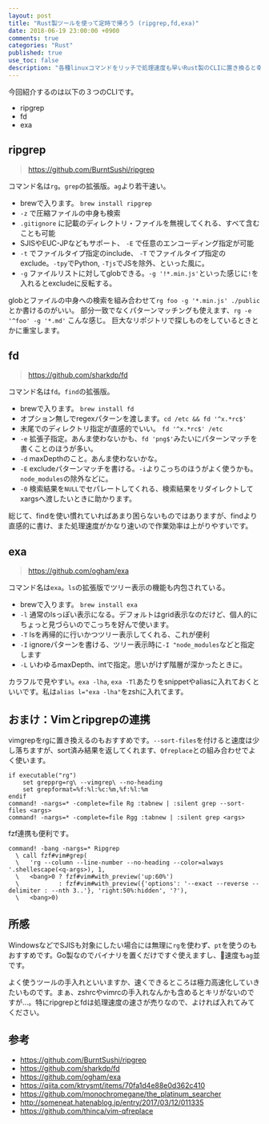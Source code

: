 ```yaml
---
layout: post
title: "Rust製ツールを使って定時で帰ろう (ripgrep,fd,exa)"
date: 2018-06-19 23:00:00 +0900
comments: true
categories: "Rust"
published: true
use_toc: false
description: "各種linuxコマンドをリッチで処理速度も早いRust製のCLIに置き換ると幸せになれるかもという話。タイトルが煽り気味で恐縮ですが、作業効率はわりかし上がると思うのでおすすめです。" 
---
```


今回紹介するのは以下の３つのCLIです。

* ripgrep
* fd
* exa

## ripgrep

> <https://github.com/BurntSushi/ripgrep>

コマンド名は`rg`。`grep`の拡張版。`ag`より若干速い。

* brewで入ります。 `brew install ripgrep`
* `-z` で圧縮ファイルの中身も検索
* `.gitignore` に記載のディレクトリ・ファイルを無視してくれる、すべて含むことも可能
* SJISやEUC-JPなどもサポート、 `-E` で任意のエンコーディング指定が可能
* `-t` でファイルタイプ指定のinclude、 `-T` でファイルタイプ指定のexclude。`-tpy`でPython, `-Tjs`でJSを除外、といった風に。
* `-g` ファイルリストに対してglobできる。`-g '!*.min.js'`といった感じに`!`を入れるとexcludeに反転する。

globとファイルの中身への検索を組み合わせて`rg foo -g '*.min.js' ./public`とか書けるのがいい。
部分一致でなくパターンマッチングも使えます、`rg -e '^foo' -g '*.md'` こんな感じ。
巨大なリポジトリで探しものをしているときとかに重宝します。

## fd

> <https://github.com/sharkdp/fd>

コマンド名は`fd`。`find`の拡張版。

* brewで入ります。 `brew install fd`
* オプション無しでregexパターンを渡します。`cd /etc && fd '^x.*rc$'`
* 末尾でのディレクトリ指定が直感的でいい。 `fd '^x.*rc$' /etc`
* `-e` 拡張子指定。あんま使わないかも、`fd 'png$'`みたいにパターンマッチを書くことのほうが多い。
* `-d` maxDepthのこと。あんま使わないかな。
* `-E` excludeパターンマッチを書ける。`-i`よりこっちのほうがよく使うかも。`node_modules`の除外などに。
* `-0` 検索結果を`NULL`でセパレートしてくれる、検索結果をリダイレクトしてxargsへ渡したいときに助かります。

総じて、findを使い慣れていればあまり困らないものではありますが、findより直感的に書け、また処理速度がかなり速いので作業効率は上がりやすいです。

## exa

> <https://github.com/ogham/exa>

コマンド名は`exa`。`ls`の拡張版でツリー表示の機能も内包されている。

* brewで入ります。 `brew install exa`
* `-l` 通常のlsっぽい表示になる。デフォルトはgrid表示なのだけど、個人的にちょっと見づらいのでこっちを好んで使います。
* `-T` lsを再帰的に行いかつツリー表示してくれる、これが便利
* `-I` ignoreパターンを書ける、ツリー表示時に`-I "node_modules`などと指定します
* `-L` いわゆるmaxDepth、intで指定。思いがけず階層が深かったときに。

カラフルで見やすい。`exa -lha`, `exa -Tl`あたりをsnippetやaliasに入れておくといいです。私は`alias l="exa -lha"`をzshに入れてます。

## おまけ：Vimとripgrepの連携

vimgrepをrgに置き換えるのもおすすめです。`--sort-files`を付けると速度は少し落ちますが、sort済み結果を返してくれます、`Qfreplace`との組み合わせでよく使います。

```vim
if executable("rg")
    set grepprg=rg\ --vimgrep\ --no-heading
    set grepformat=%f:%l:%c:%m,%f:%l:%m
endif
command! -nargs=* -complete=file Rg :tabnew | :silent grep --sort-files <args>
command! -nargs=* -complete=file Rgg :tabnew | :silent grep <args>
```

fzf連携も便利です。

```vim
command! -bang -nargs=* Ripgrep
  \ call fzf#vim#grep(
  \   'rg --column --line-number --no-heading --color=always '.shellescape(<q-args>), 1,
  \   <bang>0 ? fzf#vim#with_preview('up:60%')
  \           : fzf#vim#with_preview({'options': '--exact --reverse --delimiter : --nth 3..'}, 'right:50%:hidden', '?'),
  \   <bang>0)
```

## 所感

WindowsなどでSJISも対象にしたい場合には無理に`rg`を使わず、`pt`を使うのもおすすめです。Go製なのでバイナリを置くだけですぐ使えますし、速度も`ag`並です。

よく使うツールの手入れといいますか、速くできるところは極力高速化していきたいものです。まぁ、zshrcやvimrcの手入れなんかも含めるとキリがないのですが...。特にripgrepとfdは処理速度の速さが売りなので、よければ入れてみてください。

## 参考

* <https://github.com/BurntSushi/ripgrep>
* <https://github.com/sharkdp/fd>
* <https://github.com/ogham/exa>
* <https://qiita.com/ktrysmt/items/70fa1d4e88e0d362c410>
* <https://github.com/monochromegane/the_platinum_searcher>
* <http://someneat.hatenablog.jp/entry/2017/03/12/011335>
* <https://github.com/thinca/vim-qfreplace>



